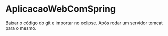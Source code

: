 # AplicacaoWebComSpring

Baixar o código do git e importar no eclipse.
Após rodar um servidor tomcat para o mesmo.
